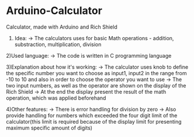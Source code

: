 # Arduino-Calculator
Calculator, made with Arduino and Rich Shield

1) Idea:
-> The calculators uses for basic Math operations - addition, substraction, multiplication, division

2)Used language:
-> The code is written in C programming language

3)Explanation about how it's working:
-> The calculator uses knob to define the specific number you want to choose as input1, input2 in the range from -10 to 10
   and also in order to choose the operator you want to use
-> The two input numbers, as well as the operator are shown on the display of the Rich Shield
-> At the end the display present the result of the math operation, which was applied beforehand

4)Other features:
-> There is error handling for division by zero
-> Also provide handling for numbers which exceeded the four digit limit of the calculator(this limit is required because of the display limit for presenting maximum specific      amount of digits) 
